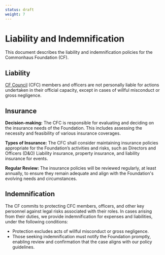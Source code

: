 ```yaml
---
status: draft
weight: 7
---
```

# Liability and Indemnification

This document describes the liability and indemnification policies for the Commonhaus Foundation (CF).

## Liability

[CF Council][cfc] (CFC) members and officers are not personally liable for actions undertaken in their official capacity, except in cases of willful misconduct or gross negligence.

## Insurance

**Decision-making:** The CFC is responsible for evaluating and deciding on the insurance needs of the Foundation. This includes assessing the necessity and feasibility of various insurance coverages.

**Types of Insurance:** The CFC shall consider maintaining insurance policies appropriate for the Foundation’s activities and risks, such as Directors and Officers (D&O) Liability insurance, property insurance, and liability insurance for events.

**Regular Review:** The insurance policies will be reviewed regularly, at least annually, to ensure they remain adequate and align with the Foundation's evolving needs and circumstances.

## Indemnification

The CF commits to protecting CFC members, officers, and other key personnel against legal risks associated with their roles. In cases arising from their duties, we provide indemnification for expenses and liabilities, under the following conditions:

- Protection excludes acts of willful misconduct or gross negligence.
- Those seeking indemnification must notify the Foundation promptly, enabling review and confirmation that the case aligns with our policy guidelines.

[cfc]: ./cf-council.md
